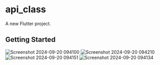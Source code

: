 # api_class

A new Flutter project.

## Getting Started

![Screenshot 2024-09-20 094100](https://github.com/user-attachments/assets/d76fbe73-aa9c-4552-9b50-4574250f6be2)
![Screenshot 2024-09-20 094210](https://github.com/user-attachments/assets/6ab55418-1ced-46af-8a31-7aa0e3563ab4)
![Screenshot 2024-09-20 094151](https://github.com/user-attachments/assets/a4778d91-34db-4825-9b2b-7cf3dbc7feb5)
![Screenshot 2024-09-20 094134](https://github.com/user-attachments/assets/3b86a85b-ab60-41c1-b5dc-44d14b7ff052)
